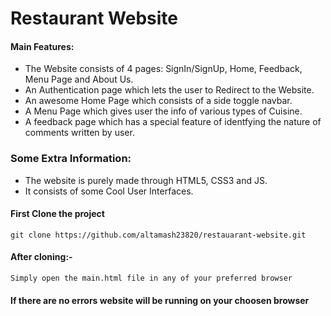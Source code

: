 # Restaurant Website

#### Main Features:
* The Website consists of 4 pages: SignIn/SignUp, Home, Feedback, Menu Page and About Us.
* An Authentication page which lets the user to Redirect to the Website.
* An awesome Home Page which consists of a side toggle navbar.
* A Menu Page which gives user the info of various types of Cuisine.
* A feedback page which has a special feature of identfying the nature of comments written by user.


### Some Extra Information:
* The website is purely made through HTML5, CSS3 and JS.
* It consists of some Cool User Interfaces.

#### First Clone the project
```
git clone https://github.com/altamash23820/restauarant-website.git
```

#### After cloning:-
```
Simply open the main.html file in any of your preferred browser
```

#### If there are no errors website will be running on your choosen browser